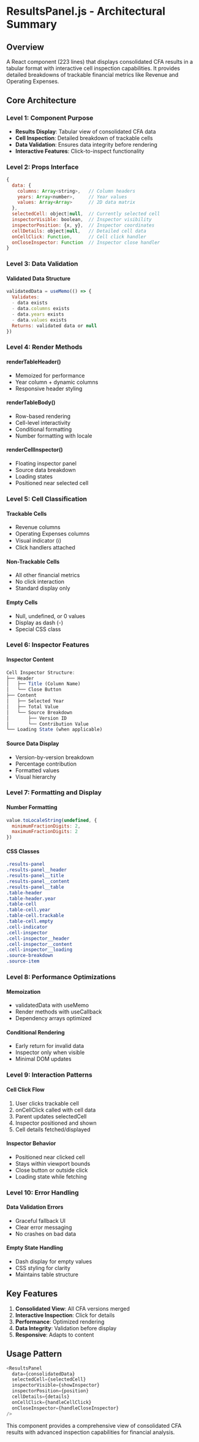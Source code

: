 # ResultsPanel.js - Architectural Summary

## Overview
A React component (223 lines) that displays consolidated CFA results in a tabular format with interactive cell inspection capabilities. It provides detailed breakdowns of trackable financial metrics like Revenue and Operating Expenses.

## Core Architecture

### Level 1: Component Purpose
- **Results Display**: Tabular view of consolidated CFA data
- **Cell Inspection**: Detailed breakdown of trackable cells
- **Data Validation**: Ensures data integrity before rendering
- **Interactive Features**: Click-to-inspect functionality

### Level 2: Props Interface
```javascript
{
  data: {
    columns: Array<string>,   // Column headers
    years: Array<number>,     // Year values
    values: Array<Array>      // 2D data matrix
  },
  selectedCell: object|null,  // Currently selected cell
  inspectorVisible: boolean,  // Inspector visibility
  inspectorPosition: {x, y},  // Inspector coordinates
  cellDetails: object|null,   // Detailed cell data
  onCellClick: Function,      // Cell click handler
  onCloseInspector: Function  // Inspector close handler
}
```

### Level 3: Data Validation

#### Validated Data Structure
```javascript
validatedData = useMemo(() => {
  Validates:
  - data exists
  - data.columns exists
  - data.years exists
  - data.values exists
  Returns: validated data or null
})
```

### Level 4: Render Methods

#### renderTableHeader()
- Memoized for performance
- Year column + dynamic columns
- Responsive header styling

#### renderTableBody()
- Row-based rendering
- Cell-level interactivity
- Conditional formatting
- Number formatting with locale

#### renderCellInspector()
- Floating inspector panel
- Source data breakdown
- Loading states
- Positioned near selected cell

### Level 5: Cell Classification

#### Trackable Cells
- Revenue columns
- Operating Expenses columns
- Visual indicator (ℹ️)
- Click handlers attached

#### Non-Trackable Cells
- All other financial metrics
- No click interaction
- Standard display only

#### Empty Cells
- Null, undefined, or 0 values
- Display as dash (-)
- Special CSS class

### Level 6: Inspector Features

#### Inspector Content
```javascript
Cell Inspector Structure:
├── Header
│   ├── Title (Column Name)
│   └── Close Button
├── Content
│   ├── Selected Year
│   ├── Total Value
│   └── Source Breakdown
│       ├── Version ID
│       └── Contribution Value
└── Loading State (when applicable)
```

#### Source Data Display
- Version-by-version breakdown
- Percentage contribution
- Formatted values
- Visual hierarchy

### Level 7: Formatting and Display

#### Number Formatting
```javascript
value.toLocaleString(undefined, {
  minimumFractionDigits: 2,
  maximumFractionDigits: 2
})
```

#### CSS Classes
```css
.results-panel
.results-panel__header
.results-panel__title
.results-panel__content
.results-panel__table
.table-header
.table-header.year
.table-cell
.table-cell.year
.table-cell.trackable
.table-cell.empty
.cell-indicator
.cell-inspector
.cell-inspector__header
.cell-inspector__content
.cell-inspector__loading
.source-breakdown
.source-item
```

### Level 8: Performance Optimizations

#### Memoization
- validatedData with useMemo
- Render methods with useCallback
- Dependency arrays optimized

#### Conditional Rendering
- Early return for invalid data
- Inspector only when visible
- Minimal DOM updates

### Level 9: Interaction Patterns

#### Cell Click Flow
1. User clicks trackable cell
2. onCellClick called with cell data
3. Parent updates selectedCell
4. Inspector positioned and shown
5. Cell details fetched/displayed

#### Inspector Behavior
- Positioned near clicked cell
- Stays within viewport bounds
- Close button or outside click
- Loading state while fetching

### Level 10: Error Handling

#### Data Validation Errors
- Graceful fallback UI
- Clear error messaging
- No crashes on bad data

#### Empty State Handling
- Dash display for empty values
- CSS styling for clarity
- Maintains table structure

## Key Features
1. **Consolidated View**: All CFA versions merged
2. **Interactive Inspection**: Click for details
3. **Performance**: Optimized rendering
4. **Data Integrity**: Validation before display
5. **Responsive**: Adapts to content

## Usage Pattern
```javascript
<ResultsPanel
  data={consolidatedData}
  selectedCell={selectedCell}
  inspectorVisible={showInspector}
  inspectorPosition={position}
  cellDetails={details}
  onCellClick={handleCellClick}
  onCloseInspector={handleCloseInspector}
/>
```

This component provides a comprehensive view of consolidated CFA results with advanced inspection capabilities for financial analysis.
